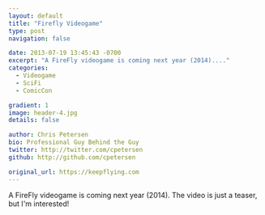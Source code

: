 ```yaml
---
layout: default
title: "Firefly Videogame"
type: post
navigation: false

date: 2013-07-19 13:45:43 -0700
excerpt: "A FireFly videogame is coming next year (2014)...."
categories:
  - Videogame
  - SciFi
  - ComicCon

gradient: 1
image: header-4.jpg
details: false

author: Chris Petersen
bio: Professional Guy Behind the Guy
twitter: http://twitter.com/cpetersen
github: http://github.com/cpetersen

original_url: https://keepflying.com
---
```



A FireFly videogame is coming next year (2014). The video is just a teaser, but I'm interested!

